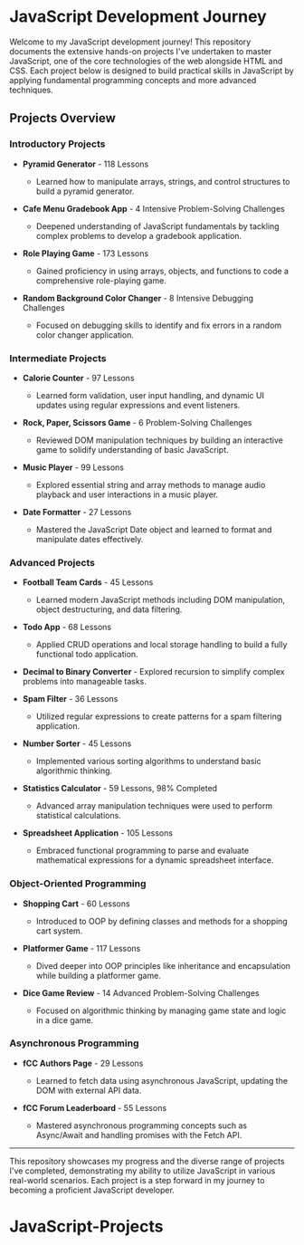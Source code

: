 # JavaScript Development Journey

Welcome to my JavaScript development journey! This repository documents the extensive hands-on projects I've undertaken to master JavaScript, one of the core technologies of the web alongside HTML and CSS. Each project below is designed to build practical skills in JavaScript by applying fundamental programming concepts and more advanced techniques.

## Projects Overview

### Introductory Projects
- **Pyramid Generator** - 118 Lessons
  - Learned how to manipulate arrays, strings, and control structures to build a pyramid generator.
  
- **Cafe Menu Gradebook App** - 4 Intensive Problem-Solving Challenges
  - Deepened understanding of JavaScript fundamentals by tackling complex problems to develop a gradebook application.

- **Role Playing Game** - 173 Lessons
  - Gained proficiency in using arrays, objects, and functions to code a comprehensive role-playing game.

- **Random Background Color Changer** - 8 Intensive Debugging Challenges
  - Focused on debugging skills to identify and fix errors in a random color changer application.

### Intermediate Projects
- **Calorie Counter** - 97 Lessons
  - Learned form validation, user input handling, and dynamic UI updates using regular expressions and event listeners.

- **Rock, Paper, Scissors Game** - 6 Problem-Solving Challenges
  - Reviewed DOM manipulation techniques by building an interactive game to solidify understanding of basic JavaScript.

- **Music Player** - 99 Lessons
  - Explored essential string and array methods to manage audio playback and user interactions in a music player.

- **Date Formatter** - 27 Lessons
  - Mastered the JavaScript Date object and learned to format and manipulate dates effectively.

### Advanced Projects
- **Football Team Cards** - 45 Lessons
  - Learned modern JavaScript methods including DOM manipulation, object destructuring, and data filtering.

- **Todo App** - 68 Lessons
  - Applied CRUD operations and local storage handling to build a fully functional todo application.

- **Decimal to Binary Converter** - Explored recursion to simplify complex problems into manageable tasks.

- **Spam Filter** - 36 Lessons
  - Utilized regular expressions to create patterns for a spam filtering application.

- **Number Sorter** - 45 Lessons
  - Implemented various sorting algorithms to understand basic algorithmic thinking.

- **Statistics Calculator** - 59 Lessons, 98% Completed
  - Advanced array manipulation techniques were used to perform statistical calculations.

- **Spreadsheet Application** - 105 Lessons
  - Embraced functional programming to parse and evaluate mathematical expressions for a dynamic spreadsheet interface.

### Object-Oriented Programming
- **Shopping Cart** - 60 Lessons
  - Introduced to OOP by defining classes and methods for a shopping cart system.

- **Platformer Game** - 117 Lessons
  - Dived deeper into OOP principles like inheritance and encapsulation while building a platformer game.

- **Dice Game Review** - 14 Advanced Problem-Solving Challenges
  - Focused on algorithmic thinking by managing game state and logic in a dice game.

### Asynchronous Programming
- **fCC Authors Page** - 29 Lessons
  - Learned to fetch data using asynchronous JavaScript, updating the DOM with external API data.

- **fCC Forum Leaderboard** - 55 Lessons
  - Mastered asynchronous programming concepts such as Async/Await and handling promises with the Fetch API.

---

This repository showcases my progress and the diverse range of projects I've completed, demonstrating my ability to utilize JavaScript in various real-world scenarios. Each project is a step forward in my journey to becoming a proficient JavaScript developer.
# JavaScript-Projects
